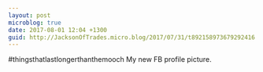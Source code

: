 ```yaml
---
layout: post
microblog: true
date: 2017-08-01 12:04 +1300
guid: http://JacksonOfTrades.micro.blog/2017/07/31/t892158973679292416.html
---
```

#thingsthatlastlongerthanthemooch 
My new FB profile picture.
